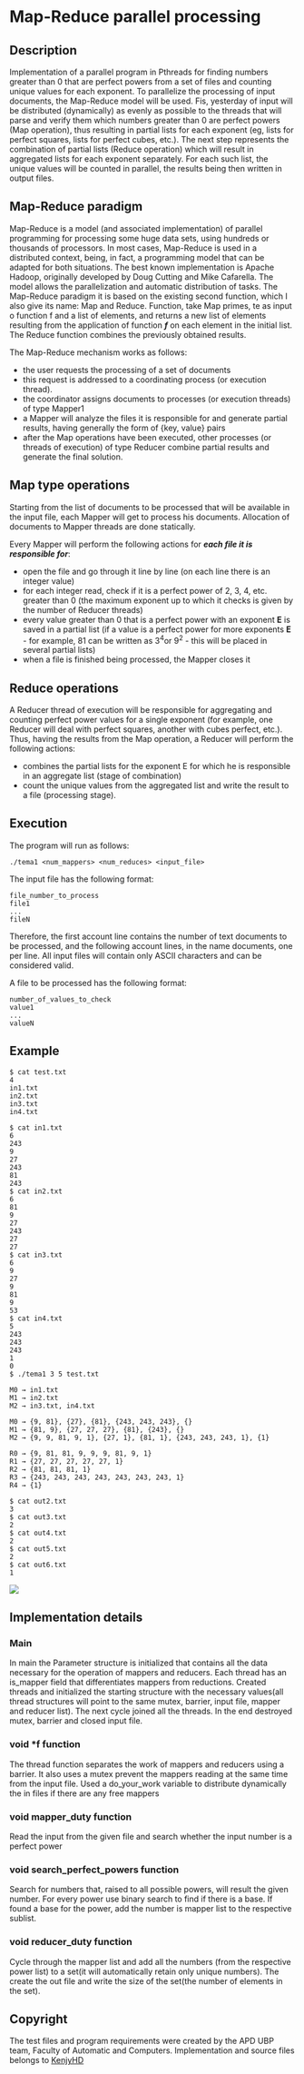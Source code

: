 # Map-Reduce parallel processing

## Description
Implementation of a parallel program in Pthreads for finding numbers greater than 0 that are perfect powers from a set of files and counting unique values ​​for each exponent. To parallelize the processing of input documents, the Map-Reduce model will be used. Fis, yesterday of input will be distributed (dynamically) as evenly as possible to the threads that will parse and verify them which numbers greater than 0 are perfect powers (Map operation), thus resulting in partial lists for each exponent (eg, lists for perfect squares, lists for perfect cubes, etc.). The next step represents the combination of partial lists (Reduce operation) which will result in aggregated lists for each exponent separately. For each such list, the unique values ​​will be counted in parallel, the results being then written in output files.

## Map-Reduce paradigm
Map-Reduce is a model (and associated implementation) of parallel programming for processing some huge data sets, using hundreds or thousands of processors. In most cases, Map-Reduce is used in a distributed context, being, in fact, a programming model that can be adapted for both situations. The best known implementation is Apache Hadoop, originally developed by Doug Cutting and Mike Cafarella. The model allows the parallelization and automatic distribution of tasks. The Map-Reduce paradigm it is based on the existing second function, which I also give its name: Map and Reduce. Function, take Map primes, te as input o function f and a list of elements, and returns a new list of elements resulting from the application of function ***f*** on each element in the initial list. The Reduce function combines the previously obtained results.

The Map-Reduce mechanism works as follows:
* the user requests the processing of a set of documents
* this request is addressed to a coordinating process (or execution thread).
* the coordinator assigns documents to processes (or execution threads) of type Mapper1
* a Mapper will analyze the files it is responsible for and generate partial results, having generally the form of {key, value} pairs
* after the Map operations have been executed, other processes (or threads of execution) of type Reducer combine partial results and generate the final solution.

## Map type operations
Starting from the list of documents to be processed that will be available in the input file, each Mapper will
get to process his documents. Allocation of documents to Mapper threads are done statically.

Every Mapper will perform the following actions for ***each file it is responsible for***:
* open the file and go through it line by line (on each line there is an integer value)
* for each integer read, check if it is a perfect power of 2, 3, 4, etc. greater than 0
(the maximum exponent up to which it checks is given by the number of Reducer threads)
* every value greater than 0 that is a perfect power with an exponent __E__ is saved in a partial list (if a value is a perfect power for more exponents  __E__ - for example, 81 can be
written as 3<sup>4</sup>or 9<sup>2</sup> - this will be placed in several partial lists)
* when a file is finished being processed, the Mapper closes it

## Reduce operations

A Reducer thread of execution will be responsible for aggregating and counting perfect power values for a single exponent (for example, one Reducer will deal with perfect squares, another with cubes perfect, etc.). Thus, having the results from the Map operation, a Reducer will perform the following actions:
* combines the partial lists for the exponent E for which he is responsible in an aggregate list (stage of
combination)
* count the unique values ​​from the aggregated list and write the result to a file (processing stage).

## Execution

The program will run as follows:
```
./tema1 <num_mappers> <num_reduces> <input_file>
```
The input file has the following format:
```
file_number_to_process
file1
...
fileN
```
Therefore, the first account line contains the number of text documents to be processed, and the following account lines, in the name
documents, one per line. All input files will contain only ASCII characters and can be considered valid.

A file to be processed has the following format:
```
number_of_values_to_check
value1
...
valueN
```
## Example
```
$ cat test.txt 
4 
in1.txt 
in2.txt 
in3.txt 
in4.txt
```

```
$ cat in1.txt 
6 
243 
9 
27 
243 
81 
243 
$ cat in2.txt 
6 
81
9 
27 
243 
27 
27 
$ cat in3.txt 
6 
9 
27 
9 
81 
9 
53 
$ cat in4.txt 
5 
243 
243 
243 
1 
0
$ ./tema1 3 5 test.txt
```
```
M0 → in1.txt 
M1 → in2.txt 
M2 → in3.txt, in4.txt
```
```
M0 → {9, 81}, {27}, {81}, {243, 243, 243}, {}
M1 → {81, 9}, {27, 27, 27}, {81}, {243}, {}
M2 → {9, 9, 81, 9, 1}, {27, 1}, {81, 1}, {243, 243, 243, 1}, {1}
```
```
R0 → {9, 81, 81, 9, 9, 9, 81, 9, 1} 
R1 → {27, 27, 27, 27, 27, 1}
R2 → {81, 81, 81, 1}
R3 → {243, 243, 243, 243, 243, 243, 243, 1}
R4 → {1}
```
```
$ cat out2.txt 
3 
$ cat out3.txt 
2 
$ cat out4.txt 
2 
$ cat out5.txt 
2 
$ cat out6.txt 
1
```

![](imgs/example.png)

## Implementation details
### **Main**
In main the Parameter structure is initialized that contains all the data
necessary for the operation of mappers and reducers.
Each thread has an is_mapper field that differentiates mappers from reductions.
Created threads and initialized the starting structure with the necessary 
values(all thread structures will point to the same mutex, 
barrier, input file, mapper and reducer list).
The next cycle joined all the threads.
In the end destroyed mutex, barrier and closed input file.

### **void \*f function**
The thread function separates the work of mappers and reducers using a barrier.
It also uses a mutex prevent the mappers reading at the same time from the input file.
Used a do_your_work variable to distribute dynamically the in files if there are any free mappers

### **void mapper_duty function**
Read the input from the given file and search whether the input number is a perfect power

### **void search_perfect_powers function**
Search for numbers that, raised to all possible powers, will result the given number.
For every power use binary search to find if there is a base.
If found a base for the power, add the number is mapper list to the respective sublist.

### **void reducer_duty function**
Cycle through the mapper list and add all the numbers (from the respective 
power list) to a set(it will automatically retain only unique numbers).
The create the out file and write the size of the set(the number of 
elements in the set).

## Copyright
The test files and program requirements were created by the APD UBP team, Faculty of Automatic and Computers. Implementation and source files belongs to [KenjyHD](https://github.com/KenjyHD)

